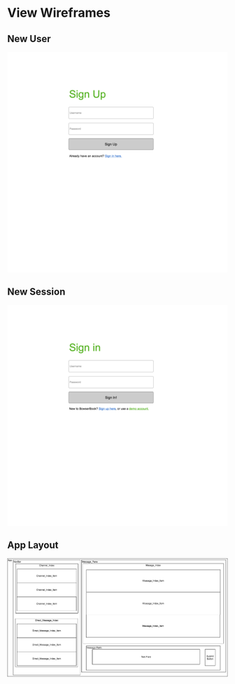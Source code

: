 # View Wireframes

## New User
![new-user]

## New Session
![new-session]

## App Layout
![layout]

[new-user]: ./wireframes/new_user.png
[new-session]: ./wireframes/new_session.png
[layout]: ./wireframes/React_Wireframe.png
